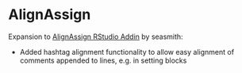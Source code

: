 
AlignAssign
===========

Expansion to [AlignAssign RStudio Addin](https://github.com/seasmith/AlignAssign) by seasmith:  

* Added hashtag alignment functionality to allow easy alignment of comments appended to lines, e.g. in setting blocks
